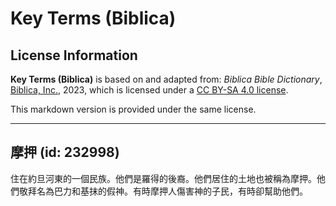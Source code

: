 # Key Terms (Biblica)

## License Information

**Key Terms (Biblica)** is based on and adapted from: _Biblica Bible Dictionary_, [Biblica, Inc.](https://www.biblica.com/), 2023, which is licensed under a [CC BY-SA 4.0 license](https://creativecommons.org/licenses/by-sa/4.0/legalcode.en).

This markdown version is provided under the same license.



--------------------------------

## 摩押 (id: 232998)

住在約旦河東的一個民族。他們是羅得的後裔。他們居住的土地也被稱為摩押。他們敬拜名為巴力和基抹的假神。有時摩押人傷害神的子民，有時卻幫助他們。


